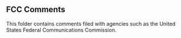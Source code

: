 ## FCC Comments

This folder contains comments filed with agencies such as the United States Federal Communications Commission.
